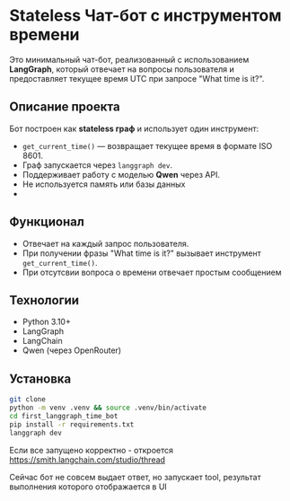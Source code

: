 # Stateless Чат-бот с инструментом времени

Это минимальный чат-бот, реализованный с использованием **LangGraph**, который отвечает на вопросы пользователя и предоставляет текущее время UTC при запросе "What time is it?".

## Описание проекта

Бот построен как **stateless граф** и использует один инструмент:

- `get_current_time()` — возвращает текущее время в формате ISO 8601.
- Граф запускается через `langgraph dev`.
- Поддерживает работу с моделью **Qwen** через API.
- Не используется память или базы данных 
- 
## Функционал

- Отвечает на каждый запрос пользователя.
- При получении фразы "What time is it?" вызывает инструмент `get_current_time()`.
- При отсутсвии вопроса о времени отвечает простым сообщением

## Технологии
- Python 3.10+
- LangGraph
- LangChain
- Qwen (через OpenRouter)

## Установка

```bash
git clone
python -m venv .venv && source .venv/bin/activate
cd first_langgraph_time_bot
pip install -r requirements.txt
langgraph dev
```
Если все запущено корректно - откроется https://smith.langchain.com/studio/thread

Сейчас бот не совсем выдает ответ, но запускает tool, результат выполнения которого отображается в UI
